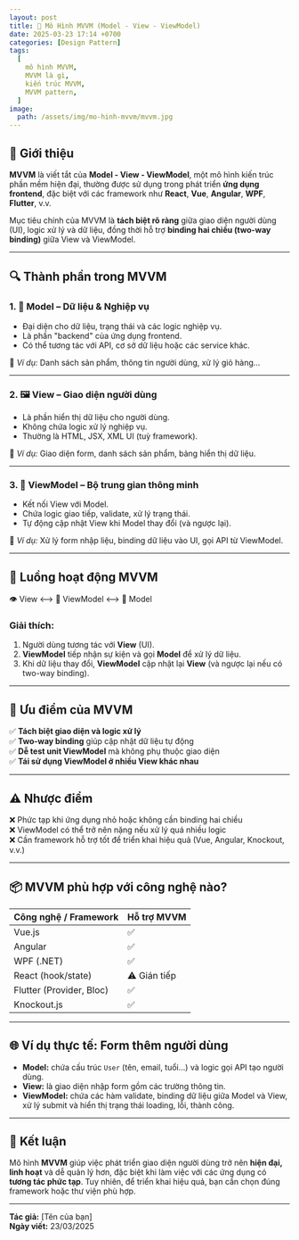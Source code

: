 ```yaml
---
layout: post
title: 🧭 Mô Hình MVVM (Model - View - ViewModel)
date: 2025-03-23 17:14 +0700
categories: [Design Pattern]
tags:
  [
    mô hình MVVM,
    MVVM là gì,
    kiến trúc MVVM,
    MVVM pattern,
  ]
image:
  path: /assets/img/mo-hinh-mvvm/mvvm.jpg
---
```


## 📝 Giới thiệu

**MVVM** là viết tắt của **Model - View - ViewModel**, một mô hình kiến trúc phần mềm hiện đại, thường được sử dụng trong phát triển **ứng dụng frontend**, đặc biệt với các framework như **React**, **Vue**, **Angular**, **WPF**, **Flutter**, v.v.

Mục tiêu chính của MVVM là **tách biệt rõ ràng** giữa giao diện người dùng (UI), logic xử lý và dữ liệu, đồng thời hỗ trợ **binding hai chiều (two-way binding)** giữa View và ViewModel.

---

## 🔍 Thành phần trong MVVM

### 1. 🧮 Model – Dữ liệu & Nghiệp vụ

- Đại diện cho dữ liệu, trạng thái và các logic nghiệp vụ.
- Là phần "backend" của ứng dụng frontend.
- Có thể tương tác với API, cơ sở dữ liệu hoặc các service khác.

📌 *Ví dụ:* Danh sách sản phẩm, thông tin người dùng, xử lý giỏ hàng...

---

### 2. 🖼️ View – Giao diện người dùng

- Là phần hiển thị dữ liệu cho người dùng.
- Không chứa logic xử lý nghiệp vụ.
- Thường là HTML, JSX, XML UI (tuỳ framework).

📌 *Ví dụ:* Giao diện form, danh sách sản phẩm, bảng hiển thị dữ liệu.

---

### 3. 🔁 ViewModel – Bộ trung gian thông minh

- Kết nối View với Model.
- Chứa logic giao tiếp, validate, xử lý trạng thái.
- Tự động cập nhật View khi Model thay đổi (và ngược lại).

📌 *Ví dụ:* Xử lý form nhập liệu, binding dữ liệu vào UI, gọi API từ ViewModel.

---

## 🔄 Luồng hoạt động MVVM
👁️ View ⟷ 🧠 ViewModel ⟷ 🧮 Model

### Giải thích:

1. Người dùng tương tác với **View** (UI).
2. **ViewModel** tiếp nhận sự kiện và gọi **Model** để xử lý dữ liệu.
3. Khi dữ liệu thay đổi, **ViewModel** cập nhật lại **View** (và ngược lại nếu có two-way binding).

---

## 🧠 Ưu điểm của MVVM

✅ **Tách biệt giao diện và logic xử lý**  
✅ **Two-way binding** giúp cập nhật dữ liệu tự động  
✅ **Dễ test unit ViewModel** mà không phụ thuộc giao diện  
✅ **Tái sử dụng ViewModel ở nhiều View khác nhau**

---

## ⚠️ Nhược điểm

❌ Phức tạp khi ứng dụng nhỏ hoặc không cần binding hai chiều  
❌ ViewModel có thể trở nên nặng nếu xử lý quá nhiều logic  
❌ Cần framework hỗ trợ tốt để triển khai hiệu quả (Vue, Angular, Knockout, v.v.)

---

## 📦 MVVM phù hợp với công nghệ nào?

| Công nghệ / Framework | Hỗ trợ MVVM |
|------------------------|-------------|
| Vue.js                 | ✅          |
| Angular                | ✅          |
| WPF (.NET)             | ✅          |
| React (hook/state)     | ⚠️ Gián tiếp |
| Flutter (Provider, Bloc) | ✅        |
| Knockout.js            | ✅          |

---

## 🌐 Ví dụ thực tế: Form thêm người dùng

- **Model:** chứa cấu trúc `User` (tên, email, tuổi...) và logic gọi API tạo người dùng.
- **View:** là giao diện nhập form gồm các trường thông tin.
- **ViewModel:** chứa các hàm validate, binding dữ liệu giữa Model và View, xử lý submit và hiển thị trạng thái loading, lỗi, thành công.

---

## 🏁 Kết luận

Mô hình **MVVM** giúp việc phát triển giao diện người dùng trở nên **hiện đại, linh hoạt** và dễ quản lý hơn, đặc biệt khi làm việc với các ứng dụng có **tương tác phức tạp**. Tuy nhiên, để triển khai hiệu quả, bạn cần chọn đúng framework hoặc thư viện phù hợp.

---

**Tác giả:** [Tên của bạn]  
**Ngày viết:** 23/03/2025
